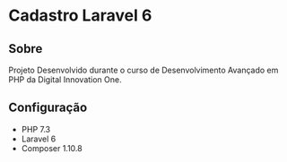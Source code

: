 # Cadastro Laravel 6

## Sobre

Projeto Desenvolvido durante o curso de Desenvolvimento Avançado em PHP da Digital Innovation One.

## Configuração

- PHP 7.3
- Laravel 6
- Composer 1.10.8